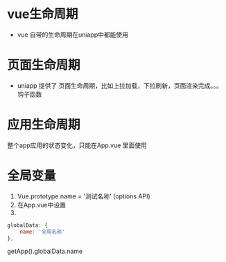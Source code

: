 # vue生命周期
- vue 自带的生命周期在uniapp中都能使用


# 页面生命周期
- uniapp 提供了 页面生命周期，比如上拉加载，下拉刷新，页面渲染完成。。。钩子函数


# 应用生命周期
整个app应用的状态变化，只能在App.vue 里面使用


# 全局变量
1. Vue.prototype.name = '测试名称' (options API)
2. 在App.vue中设置
3. 
```javascript
globalData: {
	name: '全局名称'
},
```
getApp().globalData.name
